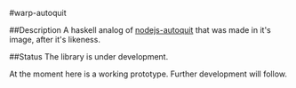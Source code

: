 #warp-autoquit

##Description
A haskell analog of [nodejs-autoquit](https://github.com/rubenv/node-autoquit) that was made in it's image, after it's likeness.

##Status
The library is under development.

At the moment here is a working prototype.
Further development will follow.
